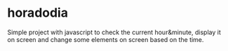 # horadodia
Simple project with javascript to check the current hour&amp;minute, display it on screen and change some elements on screen based on the time.
